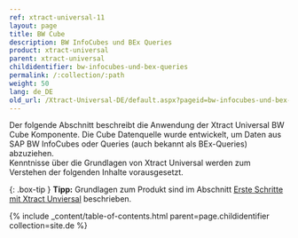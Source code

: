 ```yaml
---
ref: xtract-universal-11
layout: page
title: BW Cube
description: BW InfoCubes und BEx Queries
product: xtract-universal
parent: xtract-universal
childidentifier: bw-infocubes-und-bex-queries
permalink: /:collection/:path
weight: 50
lang: de_DE
old_url: /Xtract-Universal-DE/default.aspx?pageid=bw-infocubes-und-bex-queries
---
```

Der folgende Abschnitt beschreibt die Anwendung der  Xtract Universal BW Cube Komponente. Die Cube Datenquelle wurde entwickelt, um Daten aus SAP BW InfoCubes oder Queries (auch bekannt als BEx-Queries) abzuziehen.<br>
Kenntnisse über die Grundlagen von Xtract Universal werden zum Verstehen der folgenden Inhalte vorausgesetzt.

{: .box-tip }
**Tipp:** Grundlagen zum Produkt sind im Abschnitt [Erste Schritte mit Xtract Unviersal](./erste-schritte) beschrieben.

{% include _content/table-of-contents.html parent=page.childidentifier collection=site.de %}